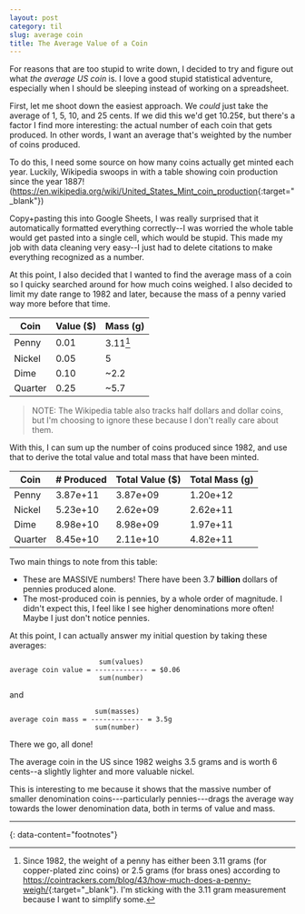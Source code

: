```yaml
---
layout: post
category: til
slug: average coin
title: The Average Value of a Coin
---
```


For reasons that are too stupid to write down, I decided to try and figure out
what *the average US coin* is. I love a good stupid statistical adventure, especially when I should be sleeping instead of working on a spreadsheet.

First, let me shoot down the easiest approach. We *could* just take the average of
1, 5, 10, and 25 cents. If we did this we'd get 10.25¢, but there's a factor I find more
interesting: the actual number of each coin that gets produced. In other words, I want
an average that's weighted by the number of coins produced.

To do this, I need some source on how many coins actually get minted each year.
Luckily, Wikipedia swoops in with a table showing coin production since the year 1887! (<https://en.wikipedia.org/wiki/United_States_Mint_coin_production>{:target="_blank"})

Copy+pasting this into Google Sheets, I was really surprised that it automatically
formatted everything correctly--I was worried the whole table would get pasted into a single cell,  which would be stupid. 
This made my job with data cleaning very easy--I just had to delete citations to make everything
recognized as a number.

At this point, I also decided that I wanted to find the average mass of a coin
so I quicky searched around for how much coins weighed.
I also decided to limit my date range to 1982 and later, 
because the mass of a penny varied way more before that time.

| Coin | Value ($) | Mass (g) |
------ | --------- | ---------- |
| Penny | 0.01 | 3.11[^1] |
| Nickel | 0.05 | 5 |
| Dime | 0.10 | ~2.2 |
| Quarter | 0.25 | ~5.7 |

> NOTE: The Wikipedia table also tracks half dollars and dollar coins, but I'm choosing
> to ignore these because I don't really care about them.

With this, I can sum up the number of coins produced since 1982, and use that to derive
the total value and total mass that have been minted.

| Coin | # Produced | Total Value ($) | Total Mass (g) |
------ | --------- | ---------- | -------------------- |
| Penny | 3.87e+11 | 3.87e+09	| 1.20e+12 |
| Nickel | 5.23e+10 | 2.62e+09 | 2.62e+11	|
| Dime | 8.98e+10 | 8.98e+09 | 1.97e+11 |
| Quarter | 8.45e+10 | 2.11e+10 | 4.82e+11 |

Two main things to note from this table:
- These are MASSIVE numbers! There have been 3.7 **billion** dollars of pennies produced alone.
- The most-produced coin is pennies, by a whole order of magnitude. I didn't expect this,
  I feel like I see higher denominations more often! Maybe I just don't notice pennies.

At this point, I can actually answer my initial question by taking these averages:

```
                      sum(values)
average coin value = ------------- = $0.06
                      sum(number)
```

and 

```
                     sum(masses)
average coin mass = ------------- = 3.5g
                     sum(number)
```

There we go, all done!

The average coin in the US since 1982 weighs 3.5 grams and is worth 6 cents--a slightly lighter and more valuable nickel.

This is interesting to me because it shows that the massive number of smaller denomination coins---particularly pennies---drags
the average way towards the lower denomination data, both in terms of value and mass.

---
{: data-content="footnotes"}

[^1]: Since 1982, the weight of a penny has either been 3.11 grams (for copper-plated zinc coins) or 2.5 grams (for brass ones) according to <https://cointrackers.com/blog/43/how-much-does-a-penny-weigh/>{:target="_blank"}. I'm sticking with the 3.11 gram measurement because I want to simplify some.
